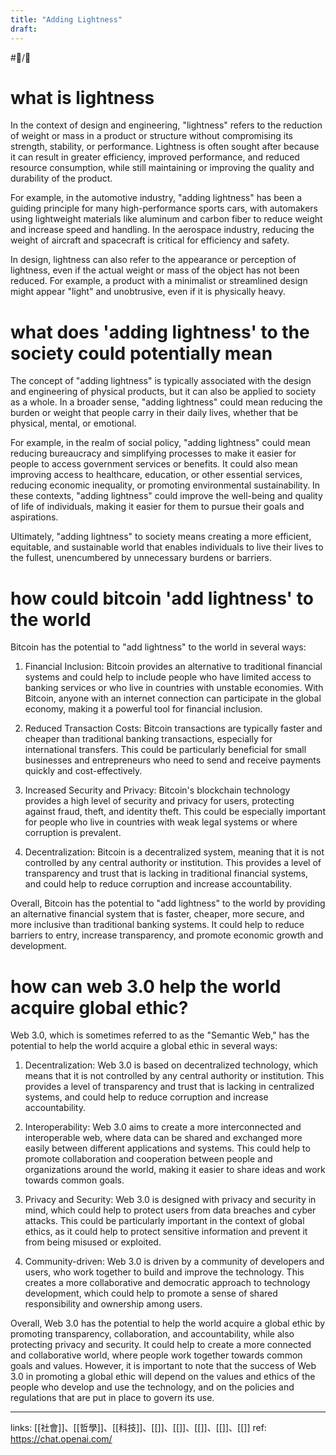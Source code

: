 ```yaml
---
title: "Adding Lightness"
draft: 
---
```

#📝️/🌱 

# what is lightness

In the context of design and engineering, "lightness" refers to the reduction of weight or mass in a product or structure without compromising its strength, stability, or performance. Lightness is often sought after because it can result in greater efficiency, improved performance, and reduced resource consumption, while still maintaining or improving the quality and durability of the product.

For example, in the automotive industry, "adding lightness" has been a guiding principle for many high-performance sports cars, with automakers using lightweight materials like aluminum and carbon fiber to reduce weight and increase speed and handling. In the aerospace industry, reducing the weight of aircraft and spacecraft is critical for efficiency and safety.

In design, lightness can also refer to the appearance or perception of lightness, even if the actual weight or mass of the object has not been reduced. For example, a product with a minimalist or streamlined design might appear "light" and unobtrusive, even if it is physically heavy.

# what does 'adding lightness' to the society could potentially mean

The concept of "adding lightness" is typically associated with the design and engineering of physical products, but it can also be applied to society as a whole. In a broader sense, "adding lightness" could mean reducing the burden or weight that people carry in their daily lives, whether that be physical, mental, or emotional.

For example, in the realm of social policy, "adding lightness" could mean reducing bureaucracy and simplifying processes to make it easier for people to access government services or benefits. It could also mean improving access to healthcare, education, or other essential services, reducing economic inequality, or promoting environmental sustainability. In these contexts, "adding lightness" could improve the well-being and quality of life of individuals, making it easier for them to pursue their goals and aspirations.

Ultimately, "adding lightness" to society means creating a more efficient, equitable, and sustainable world that enables individuals to live their lives to the fullest, unencumbered by unnecessary burdens or barriers.

# how could bitcoin 'add lightness' to the world

Bitcoin has the potential to "add lightness" to the world in several ways:

1.  Financial Inclusion: Bitcoin provides an alternative to traditional financial systems and could help to include people who have limited access to banking services or who live in countries with unstable economies. With Bitcoin, anyone with an internet connection can participate in the global economy, making it a powerful tool for financial inclusion.
    
2.  Reduced Transaction Costs: Bitcoin transactions are typically faster and cheaper than traditional banking transactions, especially for international transfers. This could be particularly beneficial for small businesses and entrepreneurs who need to send and receive payments quickly and cost-effectively.
    
3.  Increased Security and Privacy: Bitcoin's blockchain technology provides a high level of security and privacy for users, protecting against fraud, theft, and identity theft. This could be especially important for people who live in countries with weak legal systems or where corruption is prevalent.
    
4.  Decentralization: Bitcoin is a decentralized system, meaning that it is not controlled by any central authority or institution. This provides a level of transparency and trust that is lacking in traditional financial systems, and could help to reduce corruption and increase accountability.
    

Overall, Bitcoin has the potential to "add lightness" to the world by providing an alternative financial system that is faster, cheaper, more secure, and more inclusive than traditional banking systems. It could help to reduce barriers to entry, increase transparency, and promote economic growth and development.

# how can web 3.0 help the world acquire global ethic?

Web 3.0, which is sometimes referred to as the "Semantic Web," has the potential to help the world acquire a global ethic in several ways:

1.  Decentralization: Web 3.0 is based on decentralized technology, which means that it is not controlled by any central authority or institution. This provides a level of transparency and trust that is lacking in centralized systems, and could help to reduce corruption and increase accountability.
    
2.  Interoperability: Web 3.0 aims to create a more interconnected and interoperable web, where data can be shared and exchanged more easily between different applications and systems. This could help to promote collaboration and cooperation between people and organizations around the world, making it easier to share ideas and work towards common goals.
    
3.  Privacy and Security: Web 3.0 is designed with privacy and security in mind, which could help to protect users from data breaches and cyber attacks. This could be particularly important in the context of global ethics, as it could help to protect sensitive information and prevent it from being misused or exploited.
    
4.  Community-driven: Web 3.0 is driven by a community of developers and users, who work together to build and improve the technology. This creates a more collaborative and democratic approach to technology development, which could help to promote a sense of shared responsibility and ownership among users.
    

Overall, Web 3.0 has the potential to help the world acquire a global ethic by promoting transparency, collaboration, and accountability, while also protecting privacy and security. It could help to create a more connected and collaborative world, where people work together towards common goals and values. However, it is important to note that the success of Web 3.0 in promoting a global ethic will depend on the values and ethics of the people who develop and use the technology, and on the policies and regulations that are put in place to govern its use.

---
links: [[社會]]、[[哲學]]、[[科技]]、[[]]、[[]]、[[]]、[[]]、[[]]
ref: https://chat.openai.com/